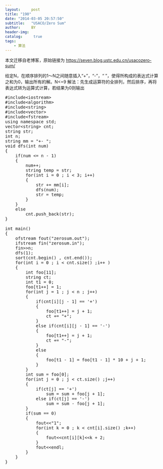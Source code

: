 ```yaml
---
layout:     post
title: "190"
date: "2014-03-05 20:57:50"
subtitle:   "USACO/Zero Sum"
author:     BY
header-img:
catalog: 	 true
tags:
    - 算法
---
```


本文迁移自老博客，原始链接为 <https://seven.blog.ustc.edu.cn/usacozero-sum/>

给定N，在顺序排列的1～N之间随意插入“+”，“-”，“ ”，使得所构成的表达式计算之和为0，输出所有的解。N<=9
解法：先生成运算符的全排列，然后排序，再将表达式转为运算式计算，若结果为0则输出
<pre class = "brush:[cpp]">
#include&lt;iostream&gt;
#include&lt;algorithm&gt;
#include&lt;string&gt;
#include&lt;vector&gt;
#include&lt;fstream&gt;
using namespace std;
vector&lt;string&gt; cnt;
string str;
int n;
string mm = "+- ";
void dfs(int num)
{
	if(num <= n - 1)
	{
		num++;
		string temp = str;
		for(int i = 0 ; i < 3; i++)
		{
			str += mm[i]; 
			dfs(num);
			str = temp;
		}
	}
	else
		cnt.push_back(str);
}

int main()
{
	ofstream fout("zerosum.out");
	ifstream fin("zerosum.in");
	fin&gt;&gt;n;
	dfs(1);
	sort(cnt.begin() , cnt.end());
	for(int i = 0 ; i < cnt.size() ;i++ )
	{
		int foo[11];
		string ct;
		int t1 = 0;
		foo[t1++] = 1;
		for(int j = 1 ; j < n ; j++)
		{
			if(cnt[i][j - 1] == '+')
			{
				foo[t1++] = j + 1;
				ct += "+";
			}
			else if(cnt[i][j - 1] == '-')
			{
				foo[t1++] = j + 1;
				ct += "-";
			}
			else
			{
				foo[t1 - 1] = foo[t1 - 1] * 10 + j + 1;
			}
		}
		int sum = foo[0];
		for(int j = 0 ; j < ct.size() ;j++)
		{
			if(ct[j] == '+')
				sum = sum + foo[j + 1];
			else if(ct[j] == '-')
				sum = sum - foo[j + 1];
		}
		if(sum == 0)
		{
			fout&lt;&lt;"1";
			for(int k = 0 ; k < cnt[i].size() ;k++)
			{
				fout&lt;&lt;cnt[i][k]&lt;&lt;k + 2;
			}
			fout&lt;&lt;endl;
		}
	}
}
</pre>





